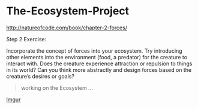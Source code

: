 # The-Ecosystem-Project
http://natureofcode.com/book/chapter-2-forces/

Step 2 Exercise:

Incorporate the concept of forces into your ecosystem. Try introducing other elements into the environment (food, a predator) for the creature to interact with. Does the creature experience attraction or repulsion to things in its world? Can you think more abstractly and design forces based on the creature’s desires or goals?

> working on the Ecosystem ...

[Imgur](https://i.imgur.com/rdy0j5S.jpg)
